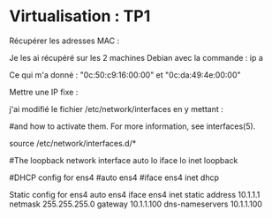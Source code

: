 # Virtualisation : TP1

Récupérer les adresses MAC :

Je les ai récupéré sur les 2 machines Debian avec la commande : ip a

Ce qui m'a donné : "0c:50:c9:16:00:00" et "0c:da:49:4e:00:00"

Mettre une IP fixe :

j'ai modifié le fichier /etc/network/interfaces en y mettant :

#and how to activate them. For more information, see interfaces(5).

source /etc/network/interfaces.d/*

#The loopback network interface
auto lo
iface lo inet loopback

#DHCP config for ens4
#auto ens4
#iface ens4 inet dhcp

 Static config for ens4
auto ens4
iface ens4 inet static
        address 10.1.1.1
        netmask 255.255.255.0
        gateway 10.1.1.100
        dns-nameservers 10.1.1.100
